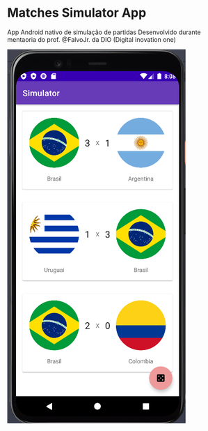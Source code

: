 # Matches Simulator App

App Android nativo de simulação de partidas
Desenvolvido durante mentaoria do prof. @FalvoJr.  da DIO (Digital inovation one)

![What is this](viewMainActivity.png)
